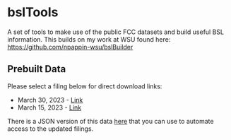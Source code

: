 # bslTools

A set of tools to make use of the public FCC datasets and build useful BSL information. This builds on my work at WSU found here: https://github.com/npappin-wsu/bslBuilder

## Prebuilt Data

Please select a filing below for direct download links:

* March 30, 2023 - [Link](20230330/README.md)
* March 15, 2023 - [Link](20230315/README.md)

There is a JSON version of this data [here](metadata.json) that you can use to automate access to the updated filings. 